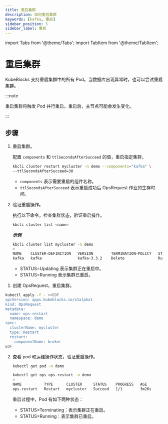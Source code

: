 ```yaml
---
title: 重启集群
description: 如何重启集群
keywords: [kafka, 重启]
sidebar_position: 5
sidebar_label: 重启
---
```


import Tabs from '@theme/Tabs';
import TabItem from '@theme/TabItem';

# 重启集群

KubeBlocks 支持重启集群中的所有 Pod。当数据库出现异常时，也可以尝试重启集群。

:::note

重启集群将触发 Pod 并行重启。重启后，主节点可能会发生变化。

:::

## 步骤

<Tabs>

<TabItem value="kbcli" label="kbcli" default>

1. 重启集群。

   配置 `components` 和 `ttlSecondsAfterSucceed` 的值，重启指定集群。

   ```bash
   kbcli cluster restart mycluster -n demo --components="kafka" \
   --ttlSecondsAfterSucceed=30
   ```

   - `components` 表示需要重启的组件名称。
   - `ttlSecondsAfterSucceed` 表示重启成功后 OpsRequest 作业的生存时间。

2. 验证重启操作。

   执行以下命令，检查集群状态，验证重启操作。

   ```bash
   kbcli cluster list <name>
   ```

   ***示例***

   ```bash
   kbcli cluster list mycluster -n demo
   >
   NAME    CLUSTER-DEFINITION   VERSION        TERMINATION-POLICY   STATUS     AGE
   kafka   kafka                kafka-3.3.2    Delete               Running    19m
   ```

   * STATUS=Updating 表示集群正在重启中。
   * STATUS=Running 表示集群已重启。

</TabItem>

<TabItem value="kubectl" label="kubectl">

1. 创建 OpsRequest，重启集群。

  ```bash
  kubectl apply -f - <<EOF
  apiVersion: apps.kubeblocks.io/v1alpha1
  kind: OpsRequest
  metadata:
    name: ops-restart
    namespace: demo
  spec:
    clusterName: mycluster
    type: Restart 
    restart:
    - componentName: broker
  EOF
  ```

2. 查看 pod 和运维操作状态，验证重启操作。

   ```bash
   kubectl get pod -n demo

   kubectl get ops ops-restart -n demo
   >
   NAME          TYPE      CLUSTER     STATUS    PROGRESS   AGE
   ops-restart   Restart   mycluster   Succeed   1/1        3m26s
   ```

   重启过程中，Pod 有如下两种状态：

   - STATUS=Terminating：表示集群正在重启。
   - STATUS=Running：表示集群已重启。

</TabItem>

</Tabs>
